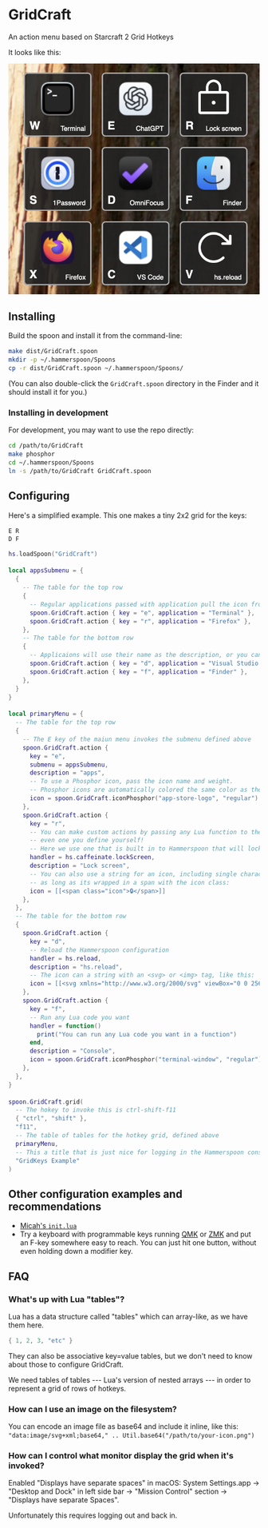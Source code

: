 # GridCraft

An action menu based on Starcraft 2 Grid Hotkeys

It looks like this:

<img src="./screenshot.png" alt="Screenshot of GridKeys in action" />

## Installing

Build the spoon and install it from the command-line:

```sh
make dist/GridCraft.spoon
mkdir -p ~/.hammerspoon/Spoons
cp -r dist/GridCraft.spoon ~/.hammerspoon/Spoons/
```

(You can also double-click the `GridCraft.spoon` directory in the Finder and it should install it for you.)

### Installing in development

For development, you may want to use the repo directly:

```sh
cd /path/to/GridCraft
make phosphor
cd ~/.hammerspoon/Spoons
ln -s /path/to/GridCraft GridCraft.spoon
```

## Configuring

Here's a simplified example.
This one makes a tiny 2x2 grid for the keys:

```text
E R
D F
```

```lua
hs.loadSpoon("GridCraft")

local appsSubmenu = {
  {
    -- The table for the top row
    {
      -- Regular applications passed with application pull the icon from the application
      spoon.GridCraft.action { key = "e", application = "Terminal" },
      spoon.GridCraft.action { key = "r", application = "Firefox" },
    },
    -- The table for the bottom row
    {
      -- Applicaions will use their name as the description, or you can override it
      spoon.GridCraft.action { key = "d", application = "Visual Studio Code", description = "VS Code" },
      spoon.GridCraft.action { key = "f", application = "Finder" },
    },
  }
}

local primaryMenu = {
  -- The table for the top row
  {
    -- The E key of the maiun menu invokes the submenu defined above
    spoon.GridCraft.action {
      key = "e",
      submenu = appsSubmenu,
      description = "apps",
      -- To use a Phosphor icon, pass the icon name and weight.
      -- Phosphor icons are automatically colored the same color as the description text.
      icon = spoon.GridCraft.iconPhosphor("app-store-logo", "regular")
    },
    spoon.GridCraft.action {
      key = "r",
      -- You can make custom actions by passing any Lua function to the action parameter,
      -- even one you define yourself!
      -- Here we use one that is built in to Hammerspoon that will lock the screen.
      handler = hs.caffeinate.lockScreen,
      description = "Lock screen",
      -- You can also use a string for an icon, including single characters and emoji,
      -- as long as its wrapped in a span with the icon class:
      icon = [[<span class="icon">🔒</span>]]
    },
  },
  -- The table for the bottom row
  {
    spoon.GridCraft.action {
      key = "d",
      -- Reload the Hammerspoon configuration
      handler = hs.reload,
      description = "hs.reload",
      -- The icon can a string with an <svg> or <img> tag, like this:
      icon = [[<svg xmlns="http://www.w3.org/2000/svg" viewBox="0 0 256 256"><rect width="256" height="256" fill="none"/><polyline points="184 104 232 104 232 56" fill="none" stroke="currentColor" stroke-linecap="round" stroke-linejoin="round" stroke-width="16"/><path d="M188.4,192a88,88,0,1,1,1.83-126.23L232,104" fill="none" stroke="currentColor" stroke-linecap="round" stroke-linejoin="round" stroke-width="16"/></svg>]]
    },
    spoon.GridCraft.action {
      key = "f",
      -- Run any Lua code you want
      handler = function()
        print("You can run any Lua code you want in a function")
      end,
      description = "Console",
      icon = spoon.GridCraft.iconPhosphor("terminal-window", "regular")
    },
  },
}

spoon.GridCraft.grid(
  -- The hokey to invoke this is ctrl-shift-f11
  { "ctrl", "shift" },
  "f11",
  -- The table of tables for the hotkey grid, defined above
  primaryMenu,
  -- This a title that is just nice for logging in the Hammerspoon console.
  "GridKeys Example"
)
```

## Other configuration examples and recommendations

- [Micah's `init.lua`](https://github.com/mrled/dhd/blob/master/hbase/.hammerspoon/init.lua)
- Try a keyboard with programmable keys running [QMK](https://qmk.fm/) or [ZMK](https://zmk.dev/)
  and put an F-key somewhere easy to reach.
  You can just hit one button, without even holding down a modifier key.

## FAQ

### What's up with Lua "tables"?

Lua has a data structure called "tables" which can array-like, as we have them here.

```lua
{ 1, 2, 3, "etc" }
```

They can also be associative key=value tables, but we don't need to know about those to configure GridCraft.

We need tables of tables --- Lua's version of nested arrays ---
in order to represent a grid of rows of hotkeys.

### How can I use an image on the filesystem?

You can encode an image file as base64 and include it inline, like this:
`"data:image/svg+xml;base64," .. Util.base64("/path/to/your-icon.png")`

### How can I control what monitor display the grid when it's invoked?

Enabled "Displays have separate spaces" in macOS:
System Settings.app -> "Desktop and Dock" in left side bar -> "Mission Control" section -> "Displays have separate Spaces".

Unfortunately this requires logging out and back in.
